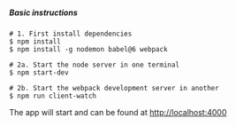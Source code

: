 ##### Basic instructions
```
# 1. First install dependencies
$ npm install
$ npm install -g nodemon babel@6 webpack

# 2a. Start the node server in one terminal
$ npm start-dev

# 2b. Start the webpack development server in another 
$ npm run client-watch
```

The app will start and can be found at [http://localhost:4000](http://localhost:4000) 
